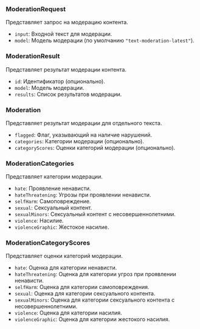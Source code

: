 ### ModerationRequest
Представляет запрос на модерацию контента.

- `input`: Входной текст для модерации.
- `model`: Модель модерации (по умолчанию `"text-moderation-latest"`).

### ModerationResult
Представляет результат модерации контента.

- `id`: Идентификатор (опционально).
- `model`: Модель модерации.
- `results`: Список результатов модерации.

### Moderation
Представляет результат модерации для отдельного текста.

- `flagged`: Флаг, указывающий на наличие нарушений.
- `categories`: Категории модерации (опционально).
- `categoryScores`: Оценки категорий модерации (опционально).

### ModerationCategories
Представляет категории модерации.

- `hate`: Проявление ненависти.
- `hateThreatening`: Угрозы при проявлении ненависти.
- `selfHarm`: Самоповреждение.
- `sexual`: Сексуальный контент.
- `sexualMinors`: Сексуальный контент с несовершеннолетними.
- `violence`: Насилие.
- `violenceGraphic`: Жестокое насилие.

### ModerationCategoryScores
Представляет оценки категорий модерации.

- `hate`: Оценка для категории ненависти.
- `hateThreatening`: Оценка для категории угроз при проявлении ненависти.
- `selfHarm`: Оценка для категории самоповреждения.
- `sexual`: Оценка для категории сексуального контента.
- `sexualMinors`: Оценка для категории сексуального контента с несовершеннолетними.
- `violence`: Оценка для категории насилия.
- `violenceGraphic`: Оценка для категории жестокого насилия.
